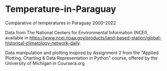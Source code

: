# Temperature-in-Paraguay
Comparative of temperatures in Paraguay 2000-2022

Data from The National Centers for Environmental Information (NCEI), available in https://www.ncei.noaa.gov/products/land-based-station/global-historical-climatology-network-daily.

Data manipulation and plotting inspired by Assignment 2 from the "Applied Plotting, Charting & Data Representation in Python" course, offered by the University of Michigan in Coursera.org
